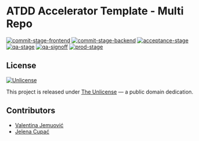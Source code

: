 # ATDD Accelerator Template - Multi Repo

[![commit-stage-frontend](https://github.com/optivem/atdd-accelerator-template-multi-repo/actions/workflows/commit-stage-frontend.yml/badge.svg)](https://github.com/optivem/atdd-accelerator-template-multi-repo/actions/workflows/commit-stage-frontend.yml)
[![commit-stage-backend](https://github.com/optivem/atdd-accelerator-template-multi-repo/actions/workflows/commit-stage-backend.yml/badge.svg)](https://github.com/optivem/atdd-accelerator-template-multi-repo/actions/workflows/commit-stage-backend.yml)
[![acceptance-stage](https://github.com/optivem/atdd-accelerator-template-multi-repo/actions/workflows/acceptance-stage.yml/badge.svg)](https://github.com/optivem/atdd-accelerator-template-multi-repo/actions/workflows/acceptance-stage.yml)
[![qa-stage](https://github.com/optivem/atdd-accelerator-template-multi-repo/actions/workflows/qa-stage.yml/badge.svg)](https://github.com/optivem/atdd-accelerator-template-multi-repo/actions/workflows/qa-stage.yml)
[![qa-signoff](https://github.com/optivem/atdd-accelerator-template-multi-repo/actions/workflows/qa-signoff.yml/badge.svg)](https://github.com/optivem/atdd-accelerator-template-multi-repo/actions/workflows/qa-signoff.yml)
[![prod-stage](https://github.com/optivem/atdd-accelerator-template-multi-repo/actions/workflows/prod-stage.yml/badge.svg)](https://github.com/optivem/atdd-accelerator-template-multi-repo/actions/workflows/prod-stage.yml)

## License

[![Unlicense](https://img.shields.io/badge/license-Unlicense-lightgrey.svg)](http://unlicense.org/)

This project is released under [The Unlicense](http://unlicense.org) — a public domain dedication.

## Contributors

- [Valentina Jemuović](https://github.com/valentinajemuovic)
- [Jelena Cupać](https://github.com/jcupac)
